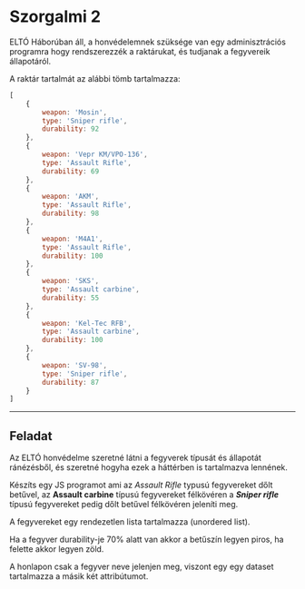 # Szorgalmi 2

ELTÓ Háborúban áll, a honvédelemnek szüksége van egy adminisztrációs programra hogy rendszerezzék a raktárukat, és tudjanak a fegyvereik állapotáról.

A raktár tartalmát az alábbi tömb tartalmazza:

```js
[
    {
        weapon: 'Mosin',
        type: 'Sniper rifle',
        durability: 92
    },
    {
        weapon: 'Vepr KM/VPO-136',
        type: 'Assault Rifle',
        durability: 69
    },
    {
        weapon: 'AKM',
        type: 'Assault Rifle',
        durability: 98
    },
    {
        weapon: 'M4A1',
        type: 'Assault Rifle',
        durability: 100
    },
    {
        weapon: 'SKS',
        type: 'Assault carbine',
        durability: 55
    },
    {
        weapon: 'Kel-Tec RFB',
        type: 'Assault carbine',
        durability: 100
    },
    {
        weapon: 'SV-98',
        type: 'Sniper rifle',
        durability: 87
    }
]
```

___

## Feladat

Az ELTÓ honvédelme szeretné látni a fegyverek típusát és állapotát ránézésből, és szeretné hogyha ezek a háttérben is tartalmazva lennének.

Készíts egy JS programot ami az *Assault Rifle* typusú fegyvereket dőlt betűvel, az **Assault carbine** típusú fegyvereket félkövéren a ***Sniper rifle*** típusú fegyvereket pedig dőlt betűvel félkövéren jeleníti meg.

A fegyvereket egy rendezetlen lista tartalmazza (unordered list).

Ha a fegyver durability-je 70% alatt van akkor a betűszín legyen piros, ha felette akkor legyen zöld.

A honlapon csak a fegyver neve jelenjen meg, viszont egy egy dataset tartalmazza a másik két attribútumot.